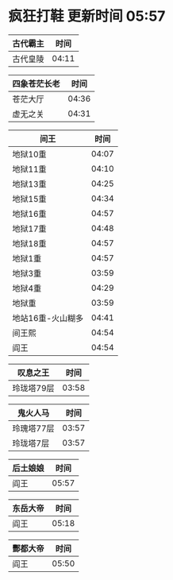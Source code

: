 # 疯狂打鞋 更新时间 05:57

| 古代霸主   | 时间    |
|--------|-------|
| 古代皇陵 | 04:11 |

| 四象苍茫长老   | 时间    |
|--------|-------|
| 苍茫大厅 | 04:36 |
| 虚无之关 | 04:31 |

| 间王   | 时间    |
|--------|-------|
| 地狱10重 | 04:07 |
| 地狱11重 | 04:10 |
| 地狱13重 | 04:25 |
| 地狱15重 | 04:34 |
| 地狱16重 | 04:57 |
| 地狱17重 | 04:48 |
| 地狱18重 | 04:57 |
| 地狱1重 | 04:57 |
| 地狱3重 | 03:59 |
| 地狱4重 | 04:29 |
| 地狱重 | 03:59 |
| 地站16重-火山糊多 | 04:41 |
| 间王熙 | 04:54 |
| 阎王 | 04:54 |

| 叹息之王   | 时间    |
|--------|-------|
| 玲珑塔79层 | 03:58 |

| 鬼火人马   | 时间    |
|--------|-------|
| 玲瑰塔77层 | 03:57 |
| 玲珑塔7层 | 03:57 |

| 后土娘娘   | 时间    |
|--------|-------|
| 阎王 | 05:57 |

| 东岳大帝   | 时间    |
|--------|-------|
| 阎王 | 05:18 |

| 酆都大帝   | 时间    |
|--------|-------|
| 阎王 | 05:50 |